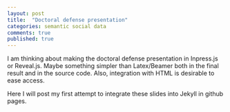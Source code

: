 ```yaml
---
layout: post
title:  "Doctoral defense presentation"
categories: semantic social data
comments: true
published: true
---
```

I am thinking about making the doctoral defense presentation
in Inpress.js or Reveal.js.
Maybe something simpler than Latex/Beamer both in the final result and
in the source code.
Also, integration with HTML is desirable to ease access.

Here I will post my first attempt to integrate these slides
into Jekyll in github pages.

